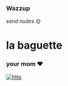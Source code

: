 ### Wazzup


_send nudes_ 🌞


# la baguette


### your mom ♥

<!--
**michalpk/michalpk** is a ✨ _special_ ✨ repository because its `README.md` (this file) appears on your GitHub profile.

Here are some ideas to get you started:

- 🔭 I’m currently working on ...
- 🌱 I’m currently learning ...
- 👯 I’m looking to collaborate on ...
- 🤔 I’m looking for help with ...
- 💬 Ask me about ...
- 📫 How to reach me: ...
- 😄 Pronouns: ...
- ⚡ Fun fact: ...
-->

[![Hits](https://hits.seeyoufarm.com/api/count/incr/badge.svg?url=https%3A%2F%2Fgithub.com%2Fmichalpk%2Fmichalpk&count_bg=%23000000&title_bg=%23840F0F&icon=spacex.svg&icon_color=%23000000&title=tits&edge_flat=false)](https://hits.seeyoufarm.com)
